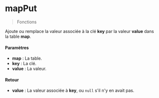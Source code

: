 # mapPut
> Fonctions

Ajoute ou remplace la valeur associée à la clé **key** par la valeur **value** dans la table **map**.

#### Paramètres

- **map** : La table.
- **key** : La clé.
- **value** : La valeur.

#### Retour

- **value** : La valeur associée à **key**, ou `null` s'il n'y en avait pas.

